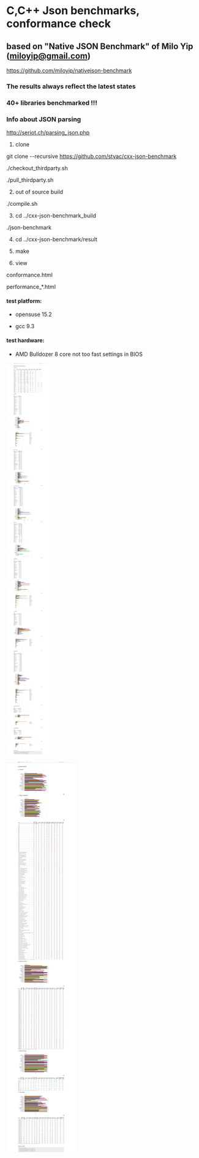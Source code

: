 # C,C++ Json benchmarks, conformance check

## based on "Native JSON Benchmark" of Milo Yip (miloyip@gmail.com)

https://github.com/miloyip/nativejson-benchmark

### The results always reflect the latest states

### 40+ libraries benchmarked !!!

### Info about JSON parsing

http://seriot.ch/parsing_json.php

1. clone

git clone --recursive https://github.com/styac/cxx-json-benchmark

./checkout_thirdparty.sh

./pull_thirdparty.sh

2. out of source build

./compile.sh

3. cd ../cxx-json-benchmark_build

./json-benchmark

4. cd ../cxx-json-benchmark/result

5. make

6. view

conformance.html

performance_*.html

#### test platform:

- opensuse 15.2

- gcc 9.3

#### test hardware:

- AMD Bulldozer 8 core not too fast settings in BIOS


![Performance](result/performance.png)

![Conformance](result/conformance.png)





